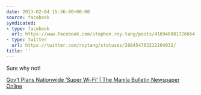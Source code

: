 ```yaml
---
date: 2013-02-04 15:36:00+00:00
source: facebook
syndicated:
- type: facebook
  url: https://www.facebook.com/stephen.roy.tang/posts/416946081726664
- type: twitter
  url: https://twitter.com/roytang/statuses/298454703212204032/
title: ''
---
```


Sure why not!

[Gov’t Plans Nationwide ‘Super Wi-Fi’ | The Manila Bulletin Newspaper Online](http://www.mb.com.ph/articles/392324/gov-t-plans-nationwide-super-wifi)